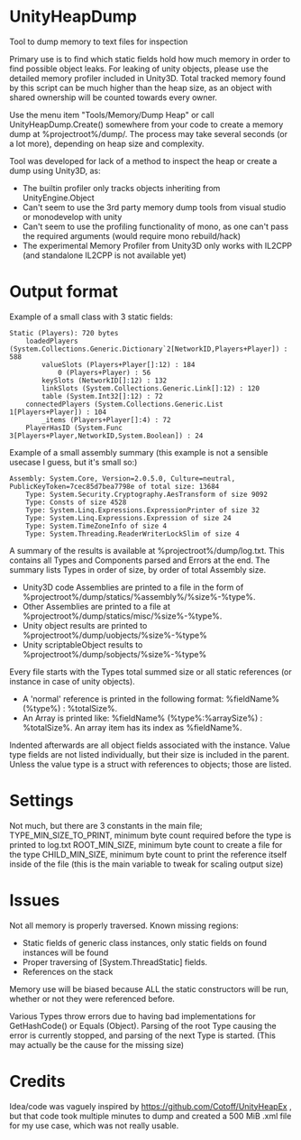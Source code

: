 # UnityHeapDump
Tool to dump memory to text files for inspection

Primary use is to find which static fields hold how much memory in order to find possible object leaks. For leaking of unity objects, please use the detailed memory profiler included in Unity3D. 
Total tracked memory found by this script can be much higher than the heap size, as an object with shared ownership will be counted towards every owner.

Use the menu item "Tools/Memory/Dump Heap" or call UnityHeapDump.Create() somewhere from your code to create a memory dump at %projectroot%/dump/. The process may take several seconds (or a lot more), depending on heap size and complexity.

Tool was developed for lack of a method to inspect the heap or create a dump using Unity3D, as:

* The builtin profiler only tracks objects inheriting from UnityEngine.Object
* Can't seem to use the 3rd party memory dump tools from visual studio or monodevelop with unity
* Can't seem to use the profiling functionality of mono, as one can't pass the required arguments (would require mono rebuild/hack)
* The experimental Memory Profiler from Unity3D only works with IL2CPP (and standalone IL2CPP is not available yet)

# Output format

Example of a small class with 3 static fields:
```
Static (Players): 720 bytes
    loadedPlayers (System.Collections.Generic.Dictionary`2[NetworkID,Players+Player]) : 588
        valueSlots (Players+Player[]:12) : 184
            0 (Players+Player) : 56
        keySlots (NetworkID[]:12) : 132
        linkSlots (System.Collections.Generic.Link[]:12) : 120
        table (System.Int32[]:12) : 72
    connectedPlayers (System.Collections.Generic.List 1[Players+Player]) : 104
        _items (Players+Player[]:4) : 72
    PlayerHasID (System.Func 3[Players+Player,NetworkID,System.Boolean]) : 24
```

Example of a small assembly summary (this example is not a sensible usecase I guess, but it's small so:)
```
Assembly: System.Core, Version=2.0.5.0, Culture=neutral, PublicKeyToken=7cec85d7bea7798e of total size: 13684
    Type: System.Security.Cryptography.AesTransform of size 9092
    Type: Consts of size 4528
    Type: System.Linq.Expressions.ExpressionPrinter of size 32
    Type: System.Linq.Expressions.Expression of size 24
    Type: System.TimeZoneInfo of size 4
    Type: System.Threading.ReaderWriterLockSlim of size 4
```

A summary of the results is available at %projectroot%/dump/log.txt. This contains all Types and Components parsed and Errors at the end. The summary lists Types in order of size, by order of total Assembly size.

* Unity3D code Assemblies are printed to a file in the form of %projectroot%/dump/statics/%assembly%/%size%-%type%.
* Other Assemblies are printed to a file at %projectroot%/dump/statics/misc/%size%-%type%.
* Unity object results are printed to %projectroot%/dump/uobjects/%size%-%type%
* Unity scriptableObject results to %projectroot%/dump/sobjects/%size%-%type%

Every file starts with the Types total summed size or all static references (or instance in case of unity objects). 

* A 'normal' reference is printed in the following format: %fieldName% (%type%) : %totalSize%.
* An Array is printed like: %fieldName% (%type%:%arraySize%) : %totalSize%. An array item has its index as %fieldName%.

Indented afterwards are all object fields associated with the instance. Value type fields are not listed individually, but their size is included in the parent. Unless the value type is a struct with references to objects; those are listed.

# Settings

Not much, but there are 3 constants in the main file;
TYPE_MIN_SIZE_TO_PRINT, minimum byte count required before the type is printed to log.txt
ROOT_MIN_SIZE, minimum byte count to create a file for the type
CHILD_MIN_SIZE, minimum byte count to print the reference itself inside of the file (this is the main variable to tweak for scaling output size)

# Issues

Not all memory is properly traversed. Known missing regions:

* Static fields of generic class instances, only static fields on found instances will be found
* Proper traversing of [System.ThreadStatic] fields.
* References on the stack

Memory use will be biased because ALL the static constructors will be run, whether or not they were referenced before. 

Various Types throw errors due to having bad implementations for GetHashCode() or Equals (Object). Parsing of the root Type causing the error is currently stopped, and parsing of the next Type is started. (This may actually be the cause for the missing size)

# Credits

Idea/code was vaguely inspired by https://github.com/Cotoff/UnityHeapEx , but that code took multiple minutes to dump and created a 500 MiB .xml file for my use case, which was not really usable.
